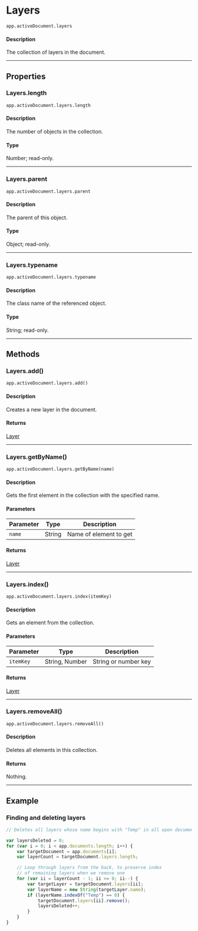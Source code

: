 # Layers

`app.activeDocument.layers`

#### Description

The collection of layers in the document.

---

## Properties

### Layers.length

`app.activeDocument.layers.length`

#### Description

The number of objects in the collection.

#### Type

Number; read-only.

---

### Layers.parent

`app.activeDocument.layers.parent`

#### Description

The parent of this object.

#### Type

Object; read-only.

---

### Layers.typename

`app.activeDocument.layers.typename`

#### Description

The class name of the referenced object.

#### Type

String; read-only.

---

## Methods

### Layers.add()

`app.activeDocument.layers.add()`

#### Description

Creates a new layer in the document.

#### Returns

[Layer](./Layer.md)

---

### Layers.getByName()

`app.activeDocument.layers.getByName(name)`

#### Description

Gets the first element in the collection with the specified name.

#### Parameters

| Parameter |  Type  |      Description       |
| --------- | ------ | ---------------------- |
| `name`    | String | Name of element to get |

#### Returns

[Layer](./Layer.md)

---

### Layers.index()

`app.activeDocument.layers.index(itemKey)`

#### Description

Gets an element from the collection.

#### Parameters

| Parameter |      Type      |     Description      |
| --------- | -------------- | -------------------- |
| `itemKey` | String, Number | String or number key |

#### Returns

[Layer](./Layer.md)

---

### Layers.removeAll()

`app.activeDocument.layers.removeAll()`

#### Description

Deletes all elements in this collection.

#### Returns

Nothing.

---

## Example

### Finding and deleting layers

```javascript
// Deletes all layers whose name begins with "Temp" in all open documents

var layersDeleted = 0;
for (var i = 0; i < app.documents.length; i++) {
    var targetDocument = app.documents[i];
    var layerCount = targetDocument.layers.length;

    // Loop through layers from the back, to preserve index
    // of remaining layers when we remove one
    for (var ii = layerCount - 1; ii >= 0; ii--) {
        var targetLayer = targetDocument.layers[ii];
        var layerName = new String(targetLayer.name);
        if (layerName.indexOf("Temp") == 0) {
            targetDocument.layers[ii].remove();
            layersDeleted++;
        }
    }
}
```
